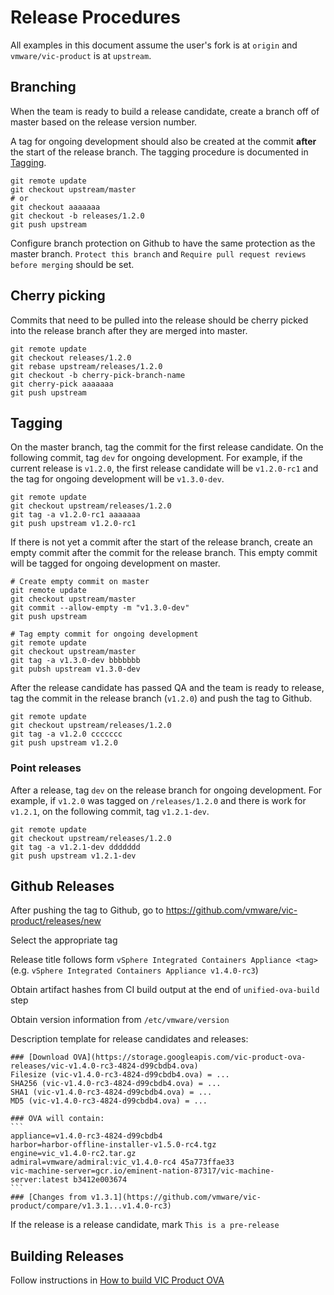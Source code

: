 # Release Procedures

All examples in this document assume the user's fork is at `origin` and `vmware/vic-product` is at
`upstream`.


## Branching

When the team is ready to build a release candidate, create a branch off of master based on the
release version number. 

A tag for ongoing development should also be created at the commit **after**
the start of the release branch. The tagging procedure is documented in [Tagging](#Tagging). 

```
git remote update
git checkout upstream/master
# or
git checkout aaaaaaa
git checkout -b releases/1.2.0
git push upstream
```

Configure branch protection on Github to have the same protection as the master branch.
`Protect this branch` and `Require pull request reviews before merging` should be set.


## Cherry picking

Commits that need to be pulled into the release should be cherry picked into the release branch
after they are merged into master.

```
git remote update
git checkout releases/1.2.0
git rebase upstream/releases/1.2.0
git checkout -b cherry-pick-branch-name
git cherry-pick aaaaaaa
git push upstream
```


## Tagging

On the master branch, tag the commit for the first release candidate. On the
following commit, tag `dev` for ongoing development. For example, if the
current release is `v1.2.0`, the first release candidate will be `v1.2.0-rc1` and
the tag for ongoing development will be `v1.3.0-dev`.

```
git remote update
git checkout upstream/releases/1.2.0
git tag -a v1.2.0-rc1 aaaaaaa
git push upstream v1.2.0-rc1
```

If there is not yet a commit after the start of the release branch, create an empty commit after
the commit for the release branch. This empty commit will be tagged for ongoing development on master.

```
# Create empty commit on master
git remote update
git checkout upstream/master
git commit --allow-empty -m "v1.3.0-dev"
git push upstream

# Tag empty commit for ongoing development
git remote update
git checkout upstream/master
git tag -a v1.3.0-dev bbbbbbb
git pubsh upstream v1.3.0-dev
```

After the release candidate has passed QA and the team is ready to release, tag the commit in the
release branch (`v1.2.0`) and push the tag to Github.

```
git remote update
git checkout upstream/releases/1.2.0
git tag -a v1.2.0 ccccccc
git push upstream v1.2.0
```

### Point releases

After a release, tag `dev` on the release branch for ongoing development.
For example, if `v1.2.0` was tagged on `/releases/1.2.0` and there is work for `v1.2.1`, on the
following commit, tag `v1.2.1-dev`.

```
git remote update
git checkout upstream/releases/1.2.0
git tag -a v1.2.1-dev ddddddd
git push upstream v1.2.1-dev
```


## Github Releases

After pushing the tag to Github, go to https://github.com/vmware/vic-product/releases/new

Select the appropriate tag

Release title follows form `vSphere Integrated Containers Appliance <tag>` (e.g. `vSphere Integrated Containers Appliance v1.4.0-rc3`)

Obtain artifact hashes from CI build output at the end of `unified-ova-build` step

Obtain version information from `/etc/vmware/version`

Description template for release candidates and releases:

```````
### [Download OVA](https://storage.googleapis.com/vic-product-ova-releases/vic-v1.4.0-rc3-4824-d99cbdb4.ova)
Filesize (vic-v1.4.0-rc3-4824-d99cbdb4.ova) = ...
SHA256 (vic-v1.4.0-rc3-4824-d99cbdb4.ova) = ...
SHA1 (vic-v1.4.0-rc3-4824-d99cbdb4.ova) = ...
MD5 (vic-v1.4.0-rc3-4824-d99cbdb4.ova) = ...

### OVA will contain:
```
appliance=v1.4.0-rc3-4824-d99cbdb4
harbor=harbor-offline-installer-v1.5.0-rc4.tgz
engine=vic_v1.4.0-rc2.tar.gz
admiral=vmware/admiral:vic_v1.4.0-rc4 45a773ffae33
vic-machine-server=gcr.io/eminent-nation-87317/vic-machine-server:latest b3412e003674
```
### [Changes from v1.3.1](https://github.com/vmware/vic-product/compare/v1.3.1...v1.4.0-rc3)

```````

If the release is a release candidate, mark `This is a pre-release`

## Building Releases

Follow instructions in [How to build VIC Product OVA](BUILD.md)
